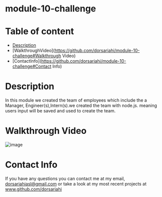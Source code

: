 # module-10-challenge
# Table of content
* [Description](https://github.com/dorsariahi/module-10-challenge#Description)
* [WalkthroughVideo](https://github.com/dorsariahi/module-10-challenge#Walkthrough Video)
* [ContactInfo](https://github.com/dorsariahi/module-10-challenge#Contact Info)
# Description 
In this module we created the team of employees which include the a Manager, Engineer(s),Intern(s).we created the team with node.js. meaning users input will be saved and used to create the team.
# Walkthrough Video
![image](https://user-images.githubusercontent.com/110079849/210009454-1e552413-4aaf-4dc9-a589-7aa8c674c787.png)
# Contact Info
If you have any questions you can contact me at my email, dorsariahiasl@gmail.com or take a look at my most recent projects at www.github.com/dorsariahi
